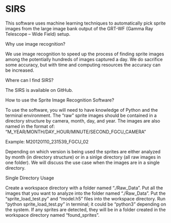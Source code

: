 # SIRS
This software uses machine learning techniques to automatically pick sprite images from the large image bank output of the GRT-WF (Gamma Ray Telescope – Wide Field) setup.

Why use image recognition?

We use image recognition to speed up the process of finding sprite images among the potentially hundreds of images captured a day. We do sacrifice some accuracy, but with time and computing resources the accuracy can be increased.

Where can I find SIRS?

The SIRS is available on GitHub.

How to use the Sprite Image Recognition Software?

To use the software, you will need to have knowledge of Python and the terminal environment. The “raw” sprite images should be contained in a directory structure by camera, month, day, and year. The images are also named in the format of:
“M_YEAR/MONTH/DAY_HOUR/MINUTE/SECOND_FGCU_CAMERA”

Example: M20120110_231539_FGCU_02

Depending on which version is being used the sprites are either analyzed by month (in directory structure) or in a sinlge directory (all raw images in one folder). We will discuss the use case when the images are in a single directory.

Single Directory Usage

Create a workspace directory with a folder named “./Raw_Data”.
Put all the images that you want to analyze into the folder named “./Raw_Data”.
Put the “sprite_load_test.py” and “model.h5” files into the workspace directory.
Run “python sprite_load_test.py” in terminal; it could be “python3” depending on the system.
If any sprites are detected, they will be in a folder created in the workspace directory named “found_sprites”.
